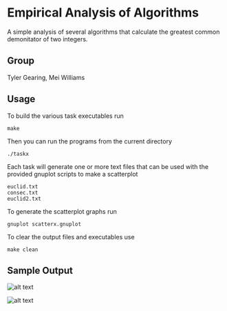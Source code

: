 # Empirical Analysis of Algorithms

A simple analysis of several algorithms that calculate the greatest common demonitator of two integers.


Group
-----

Tyler Gearing, Mei Williams


Usage
-----

To build the various task executables run
```
make
```

Then you can run the programs from the current directory
```
./taskx
```

Each task will generate one or more text files that can be used with the provided gnuplot scripts to make a scatterplot
```
euclid.txt
consec.txt
euclid2.txt
```

To generate the scatterplot graphs run
```
gnuplot scatterx.gnuplot
```

To clear the output files and executables use
```
make clean
```

Sample Output
-----

![alt text](https://imgur.com/4uIfakw "Task 1")

![alt text](https://imgur.com/JqMPm9y "Task 2")

